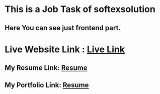 # This is a Job Task of softexsolution
## Here You can see just frontend part.

# Live Website Link : [Live Link](https://capable-tarsier-fa20f1.netlify.app/)

## My Resume Link: [Resume](https://drive.google.com/file/d/1Fb-_LJyLctQE2KPAhE__OIyg-dPTXeLt/view)


## My Portfolio Link: [Resume](https://imtiazuddinportfolio.netlify.app/)
